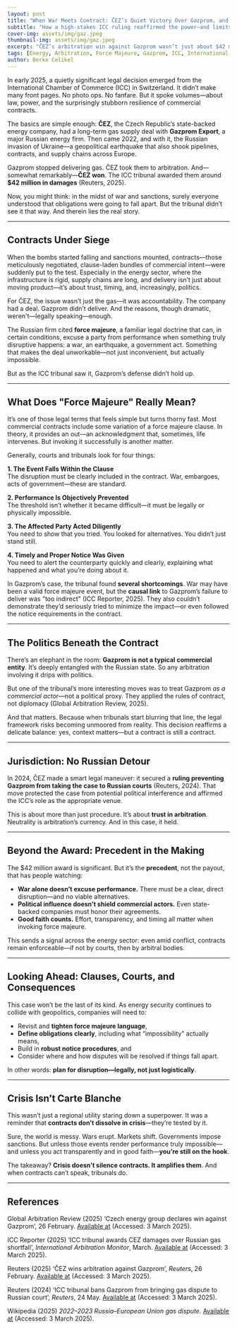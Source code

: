 ```yaml
---
layout: post
title: "When War Meets Contract: ČEZ’s Quiet Victory Over Gazprom, and Why It Matters"
subtitle: "How a high-stakes ICC ruling reaffirmed the power—and limits—of force majeure in global energy deals"
cover-img: assets/img/gaz.jpeg
thumbnail-img: assets/img/gaz.jpeg
excerpt: "ČEZ’s arbitration win against Gazprom wasn’t just about $42 million—it was a test of contract law under geopolitical stress. Here's what the ruling says about force majeure, accountability, and how courts think when chaos hits."
tags: [Energy, Arbitration, Force Majeure, Gazprom, ICC, International Law]
author: Berke Celikel
---
```


In early 2025, a quietly significant legal decision emerged from the International Chamber of Commerce (ICC) in Switzerland. It didn’t make many front pages. No photo ops. No fanfare. But it spoke volumes—about law, power, and the surprisingly stubborn resilience of commercial contracts.

The basics are simple enough: **ČEZ**, the Czech Republic’s state-backed energy company, had a long-term gas supply deal with **Gazprom Export**, a major Russian energy firm. Then came 2022, and with it, the Russian invasion of Ukraine—a geopolitical earthquake that also shook pipelines, contracts, and supply chains across Europe.

Gazprom stopped delivering gas. ČEZ took them to arbitration. And—somewhat remarkably—**ČEZ won**. The ICC tribunal awarded them around **$42 million in damages** (Reuters, 2025).

Now, you might think: in the midst of war and sanctions, surely everyone understood that obligations were going to fall apart. But the tribunal didn’t see it that way. And therein lies the real story.

---

## Contracts Under Siege

When the bombs started falling and sanctions mounted, contracts—those meticulously negotiated, clause-laden bundles of commercial intent—were suddenly put to the test. Especially in the energy sector, where the infrastructure is rigid, supply chains are long, and delivery isn’t just about moving product—it’s about trust, timing, and, increasingly, politics.

For ČEZ, the issue wasn’t just the gas—it was accountability. The company had a deal. Gazprom didn’t deliver. And the reasons, though dramatic, weren't—legally speaking—enough.

The Russian firm cited **force majeure**, a familiar legal doctrine that can, in certain conditions, excuse a party from performance when something truly disruptive happens: a war, an earthquake, a government act. Something that makes the deal unworkable—not just inconvenient, but actually impossible.

But as the ICC tribunal saw it, Gazprom’s defense didn’t hold up.

---

## What Does "Force Majeure" Really Mean?

It’s one of those legal terms that feels simple but turns thorny fast. Most commercial contracts include some variation of a force majeure clause. In theory, it provides an out—an acknowledgment that, sometimes, life intervenes. But invoking it successfully is another matter.

Generally, courts and tribunals look for four things:

**1. The Event Falls Within the Clause**  
The disruption must be clearly included in the contract. War, embargoes, acts of government—these are standard.

**2. Performance Is Objectively Prevented**  
The threshold isn’t whether it became difficult—it must be legally or physically impossible.

**3. The Affected Party Acted Diligently**  
You need to show that you tried. You looked for alternatives. You didn’t just stand still.

**4. Timely and Proper Notice Was Given**  
You need to alert the counterparty quickly and clearly, explaining what happened and what you’re doing about it.

In Gazprom’s case, the tribunal found **several shortcomings**. War may have been a valid force majeure event, but the **causal link** to Gazprom’s failure to deliver was "too indirect" (ICC Reporter, 2025). They also couldn’t demonstrate they’d seriously tried to minimize the impact—or even followed the notice requirements in the contract.

---

## The Politics Beneath the Contract

There’s an elephant in the room: **Gazprom is not a typical commercial entity**. It’s deeply entangled with the Russian state. So any arbitration involving it drips with politics.

But one of the tribunal’s more interesting moves was to treat Gazprom *as a commercial actor*—not a political proxy. They applied the rules of contract, not diplomacy (Global Arbitration Review, 2025).

And that matters. Because when tribunals start blurring that line, the legal framework risks becoming unmoored from reality. This decision reaffirms a delicate balance: yes, context matters—but a contract is still a contract.

---

## Jurisdiction: No Russian Detour

In 2024, ČEZ made a smart legal maneuver: it secured a **ruling preventing Gazprom from taking the case to Russian courts** (Reuters, 2024). That move protected the case from potential political interference and affirmed the ICC’s role as the appropriate venue.

This is about more than just procedure. It’s about **trust in arbitration**. Neutrality is arbitration’s currency. And in this case, it held.

---

## Beyond the Award: Precedent in the Making

The $42 million award is significant. But it’s the **precedent**, not the payout, that has people watching:

- **War alone doesn’t excuse performance.** There must be a clear, direct disruption—and no viable alternatives.
- **Political influence doesn’t shield commercial actors.** Even state-backed companies must honor their agreements.
- **Good faith counts.** Effort, transparency, and timing all matter when invoking force majeure.

This sends a signal across the energy sector: even amid conflict, contracts remain enforceable—if not by courts, then by arbitral bodies.

---

## Looking Ahead: Clauses, Courts, and Consequences

This case won’t be the last of its kind. As energy security continues to collide with geopolitics, companies will need to:

- Revisit and **tighten force majeure language**,
- **Define obligations clearly**, including what “impossibility” actually means,
- Build in **robust notice procedures**, and
- Consider where and how disputes will be resolved if things fall apart.

In other words: **plan for disruption—legally, not just logistically**.

---

## Crisis Isn’t Carte Blanche

This wasn’t just a regional utility staring down a superpower. It was a reminder that **contracts don’t dissolve in crisis**—they’re tested by it.

Sure, the world is messy. Wars erupt. Markets shift. Governments impose sanctions. But unless those events render performance truly impossible—and unless you act transparently and in good faith—**you’re still on the hook**.

The takeaway? **Crisis doesn’t silence contracts. It amplifies them**. And when contracts can’t speak, tribunals do.

---

## References

Global Arbitration Review (2025) ‘Czech energy group declares win against Gazprom’, 26 February. [Available at](https://globalarbitrationreview.com/article/czech-energy-group-declares-win-against-gazprom) (Accessed: 3 March 2025).

ICC Reporter (2025) ‘ICC tribunal awards CEZ damages over Russian gas shortfall’, *International Arbitration Monitor*, March. [Available at](https://arbitrationmonitor.com/gazprom-suffers-major-arbitration-loss-at-the-icc/) (Accessed: 3 March 2025).

Reuters (2025) ‘ČEZ wins arbitration against Gazprom’, *Reuters*, 26 February. [Available at](https://www.reuters.com/business/energy/cez-wins-arbitration-against-gazprom-2025-02-26/) (Accessed: 3 March 2025).

Reuters (2024) ‘ICC tribunal bans Gazprom from bringing gas dispute to Russian court’, *Reuters*, 24 May. [Available at](https://www.reuters.com/business/energy/cez-icc-tribunal-bans-gazprom-placing-gas-dispute-russian-court-2024-05-24/) (Accessed: 3 March 2025).

Wikipedia (2025) *2022–2023 Russia–European Union gas dispute*. [Available at](https://en.wikipedia.org/wiki/2022–2023_Russia–European_Union_gas_dispute) (Accessed: 3 March 2025).
